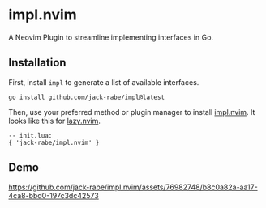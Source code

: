 # impl.nvim

A Neovim Plugin to streamline implementing interfaces in Go.

## Installation

First, install `impl` to generate a list of available interfaces.

```
go install github.com/jack-rabe/impl@latest
```

Then, use your preferred method or plugin manager to install [impl.nvim](https://github.com/jack-rabe/impl.nvim/).
It looks like this for [lazy.nvim](https://github.com/folke/lazy.nvim).

```
-- init.lua:
{ 'jack-rabe/impl.nvim' }
```

## Demo

https://github.com/jack-rabe/impl.nvim/assets/76982748/b8c0a82a-aa17-4ca8-bbd0-197c3dc42573
